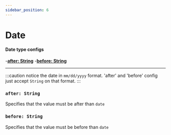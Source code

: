 ```yaml
---
sidebar_position: 6
---
```


# Date

#### Date type configs

-[**after: String**](#)
-[**before: String**](#)

---

:::caution
notice the date in `mm/dd/yyyy` format.
'after' and 'before' config just accept `String` on that format.
:::

### `after: String`
Specifies that the value must be after than `date`
### `before: String`
Specifies that the value must be before than `date`